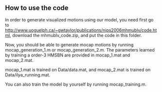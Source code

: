## How to use the code

In order to generate visualized motions using our model, you need first go to http://www.uoguelph.ca/~gwtaylor/publications/nips2006mhmublv/code.html, 
download the mhmublv_code.zip, and put the code in this folder.

Now, you should be able to generate mocap motions by running mocap_generation_1.m or mocap_generation_2.m. The parameters learned
by training a order-3 HMSBN are provided in mocap_1.mat and mocap_2.mat.

mocap_1.mat is trained on Data/data.mat, and mocap_2.mat is trained on Data/ilya_running.mat.

You can also train the model by yourself by running mocap_training.m.





 




